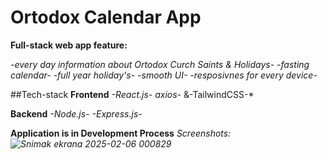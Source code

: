 # Ortodox Calendar App

**Full-stack web app feature:**

*-every day information about Ortodox Curch Saints & Holidays-*
*-fasting calendar-*
*-full year holiday's-*
*-smooth UI-*
*-resposivnes for every device-*

##Tech-stack
**Frontend**
*-React.js-*
*axios-*
&-TailwindCSS-*

**Backend**
*-Node.js-*
*-Express.js-*

**Application is in Development Process**
*Screenshots:![Snimak ekrana 2025-02-06 000829](https://github.com/user-attachments/assets/87284d32-ce11-4966-9a49-b302949d1c7d)*

